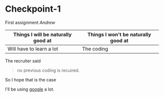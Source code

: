 # Checkpoint-1
First assignment
*Andrew*

**Things I will be naturally good at**   |    **Things I won't be naturally good at**
--------------------------------------   |----------------------------------------------
Will have to learn a lot                 | The coding

The recruiter said
> no previous coding is recuired.

So I hope that is the case

I'll be using [google](http:www.google.com) a lot.
